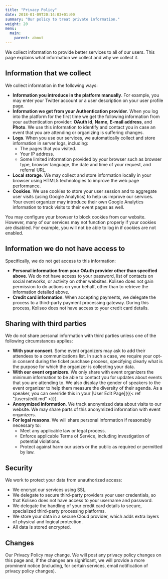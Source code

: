 ```yaml
---
title: "Privacy Policy"
date: 2018-01-09T20:14:03+01:00
summary: "Our policy to treat private information."
weight: 20
menu:
  main:
    parent: about
---
```


We collect information to provide better services to all of our users. This page explains what information we collect and why we collect it.

## Information that we collect

We collect information in the following ways:

- **Information you introduce in the platform manually**. For example, you may enter your Twitter account or a user description on your user profile page.
- **Information we get from your Authentication provider**. When you log into the platform for the first time we get the following information from your authentication provider: **OAuth id**, **Name**, **E-mail address**, and **Photo**. We use this information to identify and contact you in case an event that you are attending or organizing is suffering changes.
- **Logs**. When you use our services, we automatically collect and store information in server logs, including:
  - The pages that you visited.
  - Your IP address.
  - Some limited information provided by your browser such as browser type, browser language, the date and time of your request, and referral URL.
- **Local storage**. We may collect and store information locally in your browser using HTML5 technologies to improve the web page performance.
- **Cookies**. We use cookies to store your user session and to aggregate user visits (using Google Analytics) to help us improve our services. Your event organizer may introduce their own Google Analytics information to track visits to their event pages as well.

You may configure your browser to block cookies from our website. However, many of our services may not function properly if your cookies are disabled. For example, you will not be able to log in if cookies are not enabled.

## Information we do not have access to

Specifically, we do not get access to this information:

- **Personal information from your OAuth provider other than specified above**. We do not have access to your password, list of contacts on social networks, or activity on other websites. Koliseo does not gain permission to do actions on your behalf, other than to retrieve the information detailed above.
- **Credit card information**. When accepting payments, we delegate the process to a third-party payment processing gateway. During this process, Koliseo does not have access to your credit card details.

## Sharing with third parties

We do not share personal information with third parties unless one of the following circumstances applies:

- **With your consent**. Some event organizers may ask to add their attendees to a communications list. In such a case, we require your opt-in consent during the ticket purchase process, specifying clearly what is the purpose for which the organizer is collecting your data.
- **With our event organizers**. We only share with event organizers the minimum information to be able to contact you for updates about events that you are attending to. We also display the gender of speakers to the event organizer to help them measure the diversity of their agenda. As a speaker, you can override this in your [User Edit Page]({{< ref "/users/edit.md" >}}).
- **Anonymized information**. We track anonymized data about visits to our website. We may share parts of this anonymized information with event organizers.
- **For legal reasons**. We will share personal information if reasonably necessary to:
  - Meet any applicable law or legal process.
  - Enforce applicable Terms of Service, including investigation of potential violations.
  - Protect against harm our users or the public as required or permitted by law.

## Security

We work to protect your data from unauthorized access:

- We encrypt our services using SSL.
- We delegate to secure third-party providers your user credentials, so that Koliseo does not have access to your username and password.
- We delegate the handling of your credit card details to secure, specialized third-party processing platforms.
- We store your data in a secure Cloud provider, which adds extra layers of physical and logical protection.
- All data is stored encrypted.

## Changes

Our Privacy Policy may change. We will post any privacy policy changes on this page and, if the changes are significant, we will provide a more prominent notice (including, for certain services, email notification of privacy policy changes).
